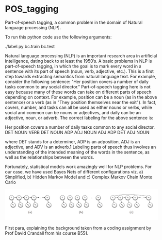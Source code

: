# POS_tagging
Part-of-speech tagging, a common problem in the domain of Natural language processing (NLP).

To run this python code use the following arguments:

./label.py bc.train bc.test


Natural language processing (NLP) is an important research area in artificial intelligence, dating back to at
least the 1950’s. A basic problems in NLP is part-of-speech tagging, in which the goal is to mark every word
in a sentence with its part of speech (noun, verb, adjective, etc.). This is a first step towards extracting
semantics from natural language text. For example, consider the following sentence: "Her position covers
a number of daily tasks common to any social director." Part-of-speech tagging here is not easy because
many of these words can take on different parts of speech depending on context. For example, position can
be a noun (as in the above sentence) or a verb (as in "They position themselves near the exit"). In fact,
covers, number, and tasks can all be used as either nouns or verbs, while social and common can be nouns
or adjectives, and daily can be an adjective, noun, or adverb. The correct labeling for the above sentence is:

Her position covers a number of daily tasks common to any social director.
DET NOUN VERB DET NOUN ADP ADJ NOUN ADJ ADP DET ADJ NOUN

where DET stands for a determiner, ADP is an adposition, ADJ is an adjective, and ADV is an adverb.1
Labeling parts of speech thus involves an understanding of the intended meaning of the words in the sentence,
as well as the relationships between the words.

Fortunately, statistical models work amazingly well for NLP problems. For our case, we have used Bayes Nets
of different configurations viz. a) Simplified, b) Hidden Markov Model and c) Complex Markov Chain Monte Carlo

![Figure](Bayes_net_configs.png)

First para, explaining the background taken from a coding assignment by Prof David Crandall from his course B551.